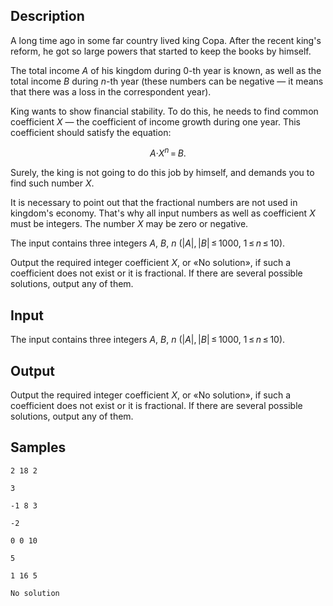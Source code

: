 ## Description

<div><p>A long time ago in some far country lived king Copa. After the recent king's reform, he got so large powers that started to keep the books by himself.</p><p>The total income <span class="tex-span"><i>A</i></span> of his kingdom during <span class="tex-span">0</span>-th year is known, as well as the total income <span class="tex-span"><i>B</i></span> during <span class="tex-span"><i>n</i></span>-th year (these numbers can be negative — it means that there was a loss in the correspondent year). </p><p>King wants to show financial stability. To do this, he needs to find common coefficient <span class="tex-span"><i>X</i></span> — the coefficient of income growth during one year. This coefficient should satisfy the equation:</p><center class="tex-equation"><span class="tex-span"><i>A</i>·<i>X</i><sup class="upper-index"><i>n</i></sup> = <i>B</i>.</span></center><p>Surely, the king is not going to do this job by himself, and demands you to find such number <span class="tex-span"><i>X</i></span>.</p><p>It is necessary to point out that the fractional numbers are not used in kingdom's economy. That's why all input numbers as well as coefficient <span class="tex-span"><i>X</i></span> must be integers. The number <span class="tex-span"><i>X</i></span> may be zero or negative.</p></div><div class="input-specification"><p>The input contains three integers <span class="tex-span"><i>A</i></span>, <span class="tex-span"><i>B</i></span>, <span class="tex-span"><i>n</i></span> (<span class="tex-span">|<i>A</i>|, |<i>B</i>| ≤ 1000</span>, <span class="tex-span">1 ≤ <i>n</i> ≤ 10</span>).</p></div><div class="output-specification"><p>Output the required integer coefficient <span class="tex-span"><i>X</i></span>, or «No solution», if such a coefficient does not exist or it is fractional. If there are several possible solutions, output any of them.</p></div>


## Input

<p>The input contains three integers <span class="tex-span"><i>A</i></span>, <span class="tex-span"><i>B</i></span>, <span class="tex-span"><i>n</i></span> (<span class="tex-span">|<i>A</i>|, |<i>B</i>| ≤ 1000</span>, <span class="tex-span">1 ≤ <i>n</i> ≤ 10</span>).</p>


## Output

<p>Output the required integer coefficient <span class="tex-span"><i>X</i></span>, or «No solution», if such a coefficient does not exist or it is fractional. If there are several possible solutions, output any of them.</p>


## Samples

```input1
2 18 2

```

```output1
3
```






```input2
-1 8 3

```

```output2
-2
```






```input3
0 0 10

```

```output3
5
```






```input4
1 16 5

```

```output4
No solution
```



